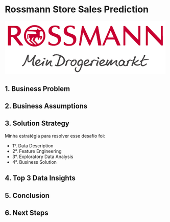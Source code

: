 # Rossmann Store Sales Prediction

![alt text](https://github.com/VictorTerror/DataScience_Em_Producao/blob/main/img/rossmann.png?raw=True)


## **1. Business Problem**





## **2. Business Assumptions**




## **3. Solution Strategy**
Minha estratégia para resolver esse desafio foi:

* 1°. Data Description
* 2°. Feature Engineering
* 3°. Exploratory Data Analysis
* 4°. Business Solution



## **4. Top 3 Data Insights**



## **5. Conclusion**


## **6. Next Steps**


